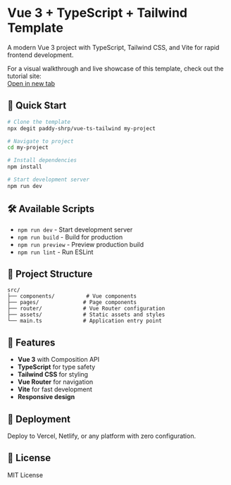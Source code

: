 # Vue 3 + TypeScript + Tailwind Template

A modern Vue 3 project with TypeScript, Tailwind CSS, and Vite for rapid frontend development.

For a visual walkthrough and live showcase of this template, check out the tutorial site:  
[Open in new tab](https://vue-ts-tailwind-frontend.vercel.app/)

## 🚀 Quick Start

```bash
# Clone the template
npx degit paddy-shrp/vue-ts-tailwind my-project

# Navigate to project
cd my-project

# Install dependencies
npm install

# Start development server
npm run dev
```

## 🛠️ Available Scripts

- `npm run dev` - Start development server
- `npm run build` - Build for production
- `npm run preview` - Preview production build
- `npm run lint` - Run ESLint

## 📁 Project Structure

```
src/
├── components/          # Vue components
├── pages/              # Page components
├── router/             # Vue Router configuration
├── assets/             # Static assets and styles
└── main.ts             # Application entry point
```

## 🎨 Features

- **Vue 3** with Composition API
- **TypeScript** for type safety
- **Tailwind CSS** for styling
- **Vue Router** for navigation
- **Vite** for fast development
- **Responsive design**

## 🚀 Deployment

Deploy to Vercel, Netlify, or any platform with zero configuration.

## 📄 License

MIT License
